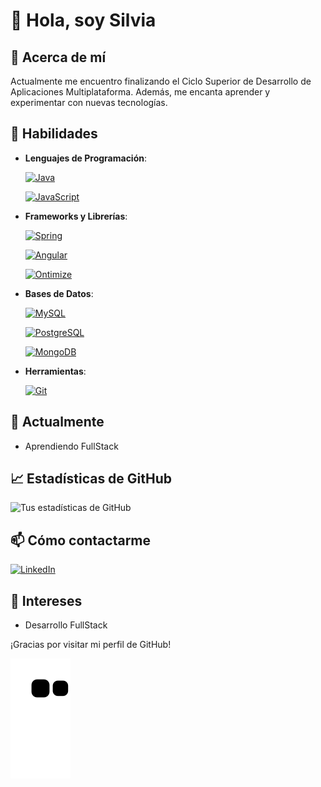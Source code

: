 # 👋 Hola, soy Silvia

## 💭 Acerca de mí

Actualmente me encuentro finalizando el Ciclo Superior de Desarrollo de Aplicaciones Multiplataforma. Además, me encanta aprender y experimentar con nuevas tecnologías.

## 🚀 Habilidades

- **Lenguajes de Programación**:
  
  [![Java](https://img.shields.io/badge/Java-ED8B00?style=for-the-badge&logo=java&logoColor=white)](https://docs.oracle.com/en/java/)

  [![JavaScript](https://img.shields.io/badge/JavaScript-323330?style=for-the-badge&logo=javascript&logoColor=F7DF1E)](https://developer.mozilla.org/en-US/docs/Web/JavaScript)
- **Frameworks y Librerías**:
  
  [![Spring](https://img.shields.io/badge/Spring-6DB33F?style=for-the-badge&logo=spring&logoColor=white)](https://spring.io/projects/spring-boot)
  
  [![Angular](https://img.shields.io/badge/Angular-DD0031?style=for-the-badge&logo=angular&logoColor=white)](https://angular.io/docs)

  [<img src="https://www.ontimize.com/xwiki/bin/download/Ontimize+Training/WebHome/ontimize-logo.png" alt="Ontimize" height="45">](https://ontimize.github.io/docs/v3/)
  
- **Bases de Datos**:
  
  [![MySQL](https://img.shields.io/badge/MySQL-4479A1?style=for-the-badge&logo=mysql&logoColor=white)](https://dev.mysql.com/doc/)
  
  [![PostgreSQL](https://img.shields.io/badge/PostgreSQL-316192?style=for-the-badge&logo=postgresql&logoColor=white)](https://www.postgresql.org/docs/)
  
  [![MongoDB](https://img.shields.io/badge/MongoDB-4EA94B?style=for-the-badge&logo=mongodb&logoColor=white)](https://docs.mongodb.com/)
  
- **Herramientas**:
  
  [![Git](https://img.shields.io/badge/Git-F05032?style=for-the-badge&logo=git&logoColor=white)](https://git-scm.com/doc)

## 🌱 Actualmente

- Aprendiendo FullStack

## 📈 Estadísticas de GitHub

![Tus estadísticas de GitHub](https://github-readme-stats.vercel.app/api?username=smartriob1&show_icons=true&theme=radical)

## 📫 Cómo contactarme

[![LinkedIn](https://img.shields.io/badge/LinkedIn-blue?style=flat&logo=linkedin&label=LinkedIn)](https://www.linkedin.com/in/silvia-martinez-532b3824b)

## 🎨 Intereses

- Desarrollo FullStack

¡Gracias por visitar mi perfil de GitHub!

![snake animation](https://github.com/smartriob1/smartriob1/blob/output/github-contribution-grid-snake2.svg)
